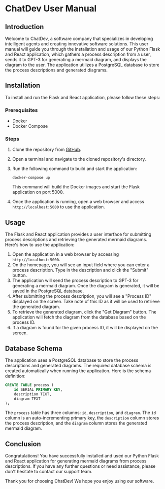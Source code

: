 # ChatDev User Manual

## Introduction

Welcome to ChatDev, a software company that specializes in developing intelligent agents and creating innovative software solutions. This user manual will guide you through the installation and usage of our Python Flask and React application, which gathers a process description from a user, sends it to GPT-3 for generating a mermaid diagram, and displays the diagram to the user. The application utilizes a PostgreSQL database to store the process descriptions and generated diagrams.

## Installation

To install and run the Flask and React application, please follow these steps:

### Prerequisites

- Docker
- Docker Compose

### Steps

1. Clone the repository from [GitHub](https://github.com/your-repo-link).
2. Open a terminal and navigate to the cloned repository's directory.
3. Run the following command to build and start the application:

   ```
   docker-compose up
   ```

   This command will build the Docker images and start the Flask application on port 5000.

4. Once the application is running, open a web browser and access `http://localhost:5000` to use the application.

## Usage

The Flask and React application provides a user interface for submitting process descriptions and retrieving the generated mermaid diagrams. Here's how to use the application:

1. Open the application in a web browser by accessing `http://localhost:5000`.
2. On the homepage, you will see an input field where you can enter a process description. Type in the description and click the "Submit" button.
3. The application will send the process description to GPT-3 for generating a mermaid diagram. Once the diagram is generated, it will be saved in the PostgreSQL database.
4. After submitting the process description, you will see a "Process ID" displayed on the screen. Take note of this ID as it will be used to retrieve the generated diagram.
5. To retrieve the generated diagram, click the "Get Diagram" button. The application will fetch the diagram from the database based on the process ID.
6. If a diagram is found for the given process ID, it will be displayed on the screen.

## Database Schema

The application uses a PostgreSQL database to store the process descriptions and generated diagrams. The required database schema is created automatically when running the application. Here is the schema definition:

```sql
CREATE TABLE process (
    id SERIAL PRIMARY KEY,
    description TEXT,
    diagram TEXT
);
```

The `process` table has three columns: `id`, `description`, and `diagram`. The `id` column is an auto-incrementing primary key, the `description` column stores the process description, and the `diagram` column stores the generated mermaid diagram.

## Conclusion

Congratulations! You have successfully installed and used our Python Flask and React application for generating mermaid diagrams from process descriptions. If you have any further questions or need assistance, please don't hesitate to contact our support team.

Thank you for choosing ChatDev! We hope you enjoy using our software.